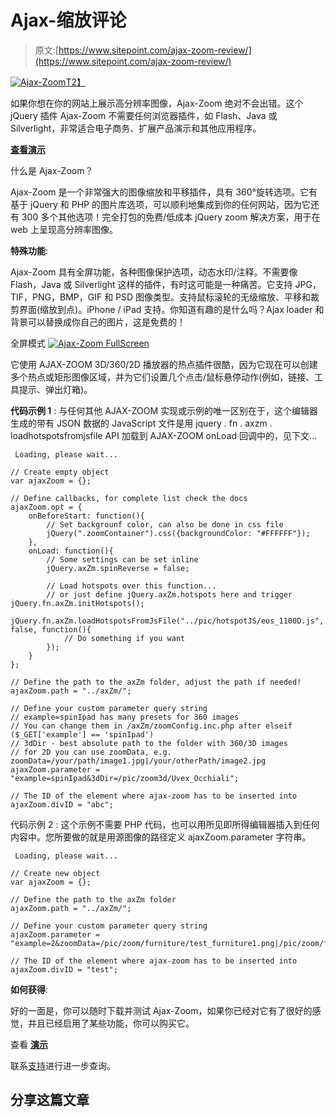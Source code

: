# Ajax-缩放评论

> 原文:[https://www.sitepoint.com/ajax-zoom-review/](https://www.sitepoint.com/ajax-zoom-review/)

[![Ajax-Zoom](../Images/87b01b9d6d9708453b64734fbad8257d.png)T2】](https://www.sitepoint.com/wp-content/uploads/jquery4u/2013/04/Ajax-Zoom.jpg)

如果你想在你的网站上展示高分辨率图像，Ajax-Zoom 绝对不会出错。这个 jQuery 插件 Ajax-Zoom 不需要任何浏览器插件，如 Flash、Java 或 Silverlight，非常适合电子商务、扩展产品演示和其他应用程序。

**[查看演示](http://www.ajax-zoom.com/index.php?cid=examples)**

什么是 Ajax-Zoom？

Ajax-Zoom 是一个非常强大的图像缩放和平移插件，具有 360°旋转选项。它有基于 jQuery 和 PHP 的图片库选项，可以顺利地集成到你的任何网站，因为它还有 300 多个其他选项！完全打包的免费/低成本 jQuery zoom 解决方案，用于在 web 上呈现高分辨率图像。

**特殊功能**:

Ajax-Zoom 具有全屏功能，各种图像保护选项，动态水印/注释。不需要像 Flash，Java 或 Silverlight 这样的插件，有时这可能是一种痛苦。它支持 JPG，TIF，PNG，BMP，GIF 和 PSD 图像类型。支持鼠标滚轮的无级缩放、平移和裁剪界面(缩放到点)。iPhone / iPad 支持。你知道有趣的是什么吗？Ajax loader 和背景可以替换成你自己的图片，这是免费的！

全屏模式
[![Ajax-Zoom FullScreen](../Images/7c772c9a85ce5144bec0b6eb49b5b4fb.png)](https://www.sitepoint.com/wp-content/uploads/jquery4u/2013/04/Ajax-Zoom-FullScreen1.jpg)

它使用 AJAX-ZOOM 3D/360/2D 播放器的热点插件很酷，因为它现在可以创建多个热点或矩形图像区域，并为它们设置几个点击/鼠标悬停动作(例如，链接、工具提示、弹出灯箱)。

**代码示例 1** :
与任何其他 AJAX-ZOOM 实现或示例的唯一区别在于，这个编辑器生成的带有 JSON 数据的 JavaScript 文件是用 jquery . fn . axzm . loadhotspotsfromjsfile API 加载到 AJAX-ZOOM onLoad 回调中的，见下文…

```
 Loading, please wait...

// Create empty object
var ajaxZoom = {}; 

// Define callbacks, for complete list check the docs
ajaxZoom.opt = {
	onBeforeStart: function(){
		// Set backgrounf color, can also be done in css file
		jQuery(".zoomContainer").css({backgroundColor: "#FFFFFF"});		
	},
	onLoad: function(){
		// Some settings can be set inline
		jQuery.axZm.spinReverse = false;

		// Load hotspots over this function... 
		// or just define jQuery.axZm.hotspots here and trigger jQuery.fn.axZm.initHotspots(); 
		jQuery.fn.axZm.loadHotspotsFromJsFile("../pic/hotspotJS/eos_1100D.js", false, function(){
			// Do something if you want				
		});
	}
};

// Define the path to the axZm folder, adjust the path if needed!
ajaxZoom.path = "../axZm/"; 

// Define your custom parameter query string
// example=spinIpad has many presets for 360 images
// You can change them in /axZm/zoomConfig.inc.php after elseif ($_GET['example'] == 'spinIpad')
// 3dDir - best absolute path to the folder with 360/3D images
// for 2D you can use zoomData, e.g. zoomData=/your/path/image1.jpg|/your/otherPath/image2.jpg
ajaxZoom.parameter = "example=spinIpad&3dDir=/pic/zoom3d/Uvex_Occhiali"; 

// The ID of the element where ajax-zoom has to be inserted into
ajaxZoom.divID = "abc"; 
```

代码示例 2 :
这个示例不需要 PHP 代码，也可以用所见即所得编辑器插入到任何内容中。您所要做的就是用源图像的路径定义 ajaxZoom.parameter 字符串。

```
 Loading, please wait...

// Create new object
var ajaxZoom = {}; 

// Define the path to the axZm folder
ajaxZoom.path = "../axZm/"; 

// Define your custom parameter query string
ajaxZoom.parameter = "example=2&zoomData=/pic/zoom/furniture/test_furniture1.png|/pic/zoom/furniture/test_furniture2.png|/pic/zoom/boutique/test_boutique1.png|/pic/zoom/boutique/test_boutique2.png"; 

// The ID of the element where ajax-zoom has to be inserted into
ajaxZoom.divID = "test"; 
```

**如何获得**:

好的一面是，你可以随时下载并测试 Ajax-Zoom，如果你已经对它有了很好的感觉，并且已经启用了某些功能，你可以购买它。

查看 **[演示](http://www.ajax-zoom.com/index.php?cid=examples)**

联系[支持](http://www.ajax-zoom.com/index.php?cid=contact)进行进一步查询。

## 分享这篇文章